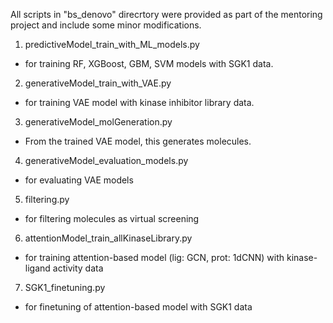 All scripts in "bs_denovo" direcrtory were provided as part of the mentoring project and include some minor modifications.

1. predictiveModel_train_with_ML_models.py
- for training RF, XGBoost, GBM, SVM models with SGK1 data.
2. generativeModel_train_with_VAE.py
- for training VAE model with kinase inhibitor library data.
3. generativeModel_molGeneration.py
- From the trained VAE model, this generates molecules.
4. generativeModel_evaluation_models.py
- for evaluating VAE models
5. filtering.py
- for filtering molecules as virtual screening
6. attentionModel_train_allKinaseLibrary.py
- for training attention-based model (lig: GCN, prot: 1dCNN) with kinase-ligand activity data
7. SGK1_finetuning.py
- for finetuning of attention-based model with SGK1 data 
